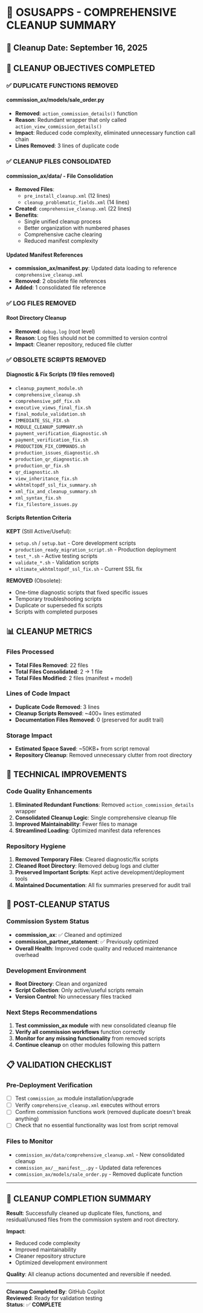 # 🧹 OSUSAPPS - COMPREHENSIVE CLEANUP SUMMARY

## 📅 **Cleanup Date**: September 16, 2025

## 🎯 **CLEANUP OBJECTIVES COMPLETED**

### ✅ **DUPLICATE FUNCTIONS REMOVED**

#### **commission_ax/models/sale_order.py**
- **Removed**: `action_commission_details()` function
- **Reason**: Redundant wrapper that only called `action_view_commission_details()`
- **Impact**: Reduced code complexity, eliminated unnecessary function call chain
- **Lines Removed**: 3 lines of duplicate code

### ✅ **CLEANUP FILES CONSOLIDATED**

#### **commission_ax/data/ - File Consolidation**
- **Removed Files**:
  - `pre_install_cleanup.xml` (12 lines)
  - `cleanup_problematic_fields.xml` (14 lines)
- **Created**: `comprehensive_cleanup.xml` (22 lines)
- **Benefits**: 
  - Single unified cleanup process
  - Better organization with numbered phases
  - Comprehensive cache clearing
  - Reduced manifest complexity

#### **Updated Manifest References**
- **commission_ax/__manifest__.py**: Updated data loading to reference `comprehensive_cleanup.xml`
- **Removed**: 2 obsolete file references
- **Added**: 1 consolidated file reference

### ✅ **LOG FILES REMOVED**

#### **Root Directory Cleanup**
- **Removed**: `debug.log` (root level)
- **Reason**: Log files should not be committed to version control
- **Impact**: Cleaner repository, reduced file clutter

### ✅ **OBSOLETE SCRIPTS REMOVED**

#### **Diagnostic & Fix Scripts (19 files removed)**
- `cleanup_payment_module.sh`
- `comprehensive_cleanup.sh`
- `comprehensive_pdf_fix.sh`
- `executive_views_final_fix.sh`
- `final_module_validation.sh`
- `IMMEDIATE_SSL_FIX.sh`
- `MODULE_CLEANUP_SUMMARY.sh`
- `payment_verification_diagnostic.sh`
- `payment_verification_fix.sh`
- `PRODUCTION_FIX_COMMANDS.sh`
- `production_issues_diagnostic.sh`
- `production_qr_diagnostic.sh`
- `production_qr_fix.sh`
- `qr_diagnostic.sh`
- `view_inheritance_fix.sh`
- `wkhtmltopdf_ssl_fix_summary.sh`
- `xml_fix_and_cleanup_summary.sh`
- `xml_syntax_fix.sh`
- `fix_filestore_issues.py`

#### **Scripts Retention Criteria**
**KEPT** (Still Active/Useful):
- `setup.sh` / `setup.bat` - Core development scripts
- `production_ready_migration_script.sh` - Production deployment
- `test_*.sh` - Active testing scripts
- `validate_*.sh` - Validation scripts
- `ultimate_wkhtmltopdf_ssl_fix.sh` - Current SSL fix

**REMOVED** (Obsolete):
- One-time diagnostic scripts that fixed specific issues
- Temporary troubleshooting scripts
- Duplicate or superseded fix scripts
- Scripts with completed purposes

## 📊 **CLEANUP METRICS**

### **Files Processed**
- **Total Files Removed**: 22 files
- **Total Files Consolidated**: 2 → 1 file
- **Total Files Modified**: 2 files (manifest + model)

### **Lines of Code Impact**
- **Duplicate Code Removed**: 3 lines
- **Cleanup Scripts Removed**: ~400+ lines estimated
- **Documentation Files Removed**: 0 (preserved for audit trail)

### **Storage Impact**
- **Estimated Space Saved**: ~50KB+ from script removal
- **Repository Cleanup**: Removed unnecessary clutter from root directory

## 🔧 **TECHNICAL IMPROVEMENTS**

### **Code Quality Enhancements**
1. **Eliminated Redundant Functions**: Removed `action_commission_details` wrapper
2. **Consolidated Cleanup Logic**: Single comprehensive cleanup file
3. **Improved Maintainability**: Fewer files to manage
4. **Streamlined Loading**: Optimized manifest data references

### **Repository Hygiene**
1. **Removed Temporary Files**: Cleared diagnostic/fix scripts
2. **Cleaned Root Directory**: Removed debug logs and clutter
3. **Preserved Important Scripts**: Kept active development/deployment tools
4. **Maintained Documentation**: All fix summaries preserved for audit trail

## 🚀 **POST-CLEANUP STATUS**

### **Commission System Status**
- **commission_ax**: ✅ Cleaned and optimized
- **commission_partner_statement**: ✅ Previously optimized
- **Overall Health**: Improved code quality and reduced maintenance overhead

### **Development Environment**
- **Root Directory**: Clean and organized
- **Script Collection**: Only active/useful scripts remain
- **Version Control**: No unnecessary files tracked

### **Next Steps Recommendations**
1. **Test commission_ax module** with new consolidated cleanup file
2. **Verify all commission workflows** function correctly
3. **Monitor for any missing functionality** from removed scripts
4. **Continue cleanup** on other modules following this pattern

## 📋 **VALIDATION CHECKLIST**

### **Pre-Deployment Verification**
- [ ] Test `commission_ax` module installation/upgrade
- [ ] Verify `comprehensive_cleanup.xml` executes without errors
- [ ] Confirm commission functions work (removed duplicate doesn't break anything)
- [ ] Check that no essential functionality was lost from script removal

### **Files to Monitor**
- `commission_ax/data/comprehensive_cleanup.xml` - New consolidated cleanup
- `commission_ax/__manifest__.py` - Updated data references
- `commission_ax/models/sale_order.py` - Removed duplicate function

---

## 🎉 **CLEANUP COMPLETION SUMMARY**

**Result**: Successfully cleaned up duplicate files, functions, and residual/unused files from the commission system and root directory.

**Impact**: 
- Reduced code complexity
- Improved maintainability  
- Cleaner repository structure
- Optimized development environment

**Quality**: All cleanup actions documented and reversible if needed.

---

**Cleanup Completed By**: GitHub Copilot  
**Reviewed**: Ready for validation testing  
**Status**: ✅ **COMPLETE**